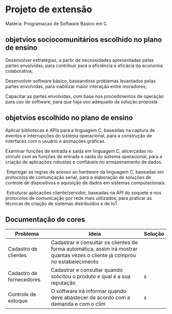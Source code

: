 
# Projeto de extensão

Matéria: Programacao de Software Basico em C



## objetvios sociocomunitários escolhido no plano de ensino
Desenvolver estratégias, a partir de necessidades apresentadas pelas partes envolvidas, para contribuir para a eficiência e eficácia da economia colaborativa;

Desenvolver software básico, baseando­se problemas levantados pelas partes envolvidas, para viabilizar maior interação entre moradores;

Capacitar as partes envolvidas, com base nos procedimentos de operação para uso do software, para que haja uso adequado da solução proposta

## objetvios escolhido no plano de ensino

­Aplicar bibliotecas e APIs para a linguagem C, baseadas na captura de eventos e interrupções do sistema operacional, para a construção de interfaces com o usuário e animações gráficas.

Examinar funções de entrada e saída em linguagem C, alicerçadas no vínculo com as funções de entrada e saída do sistema operacional, para a criação de aplicações robustas e confiáveis no armazenamento de dados.

­ Empregar as regras de acesso ao hardware da linguagem C, baseadas em protocolos de comunicação serial, para a elaboração de soluções de controle de dispositivos e aquisição de dados em sistemas computacionais.

­ Estruturar aplicações cliente/servidor, baseadas na API do soquete e nos protocolos de comunicação por rede mais utilizados, para praticar as técnicas de criação de sistemas distribuídos e de IoT.

## Documentação de cores

| Problema          |       Ideia         |       Solução                 |
| -----------------  | ---------------------|-----------------------------|
| Cadastro de clientes| Cadastrar e consultar os clientes de forma automática, assim irá mostrar quantas vezes o cliente já comprou no estabelecimento ||s |
| Cadastro de fornecedores |Cadastrar e consultar quando solicitou o produto e qual é a sua reputação  |s|
| Controle de estoque       | O software irá informar quando deve abastecer de acordo com a demanda e com o clim|s|

